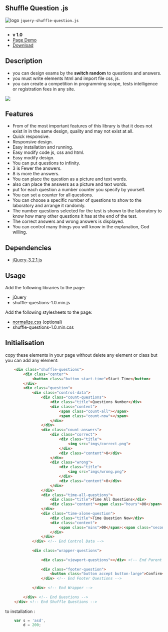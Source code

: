 ## Shuffle Question .js
![logo](https://s25.postimg.org/nf3d1axu7/if_Button_Shuffle_72916.png "Shuffle Question") `jquery-shuffle-question.js`

---

* **v 1.0**
* [Page Demo](http://shuffle-questions.cf)
* [Download](https://github.com/Khlaed152/shuffle-questions/archive/master.zip)

## Description

* you can design exams by the **switch random** to questions and answers.
* you must write elements html and import file css, js.
* you can create a competition in programming scope, tests intelligence or registration fees in any site.

![](https://s25.postimg.org/fwygh51tb/shuffle.jpg)

## Features

* From of the most important features of this library is that it does not exist in in the same design, quality and may not exist at all.
* Quick responsive.
* Responsive design.
* Easy installation and running.
* Easy modify code js, css and html.
* Easy modify design.
* You can put questions to infinity.
* 3 is Fewer the answers.
* 8 is more the answers.
* You can place the question as a picture and text words.
* also can place the answers as a picture and text words.
* put for each question a number counter you specify by yourself.
* You can set a counter for all questions.
* You can choose a specific number of questions to show to the laboratory and arrange it randomly.
* The number questions selected for the test is shown to the laboratory to know how many other questions it has at the end of the test.
* The correct answers and wrong answers is displayed.
* You can control many things you will know in the explanation, God willing.


## Dependencies

* [jQuery-3.2.1.js](http://jquery.com/download/)

## Usage

Add the following libraries to the page:
* jQuery
* shuffle-questions-1.0.min.js

Add the following stylesheets to the page:
* [normalize.css](http://necolas.github.io/normalize.css/) (optional)
* shuffle-questions-1.0.min.css

## Initialisation

copy these elements in your page without delete any element or class but you can add any element:

```html
    <div class="shuffle-questions">
        <div class="center">
            <button class="button start-time">Start Time</button>
        </div>
        <div class="question">
            <div class="control-data">
                <div class="count-questions">
                    <div class="title">Questions Number</div>
                    <div class="content">
                        <span class="count-all"></span>
                        <span class="count-now"></span>
                    </div>
                </div>
                <div class="count-answers">
                    <div class="correct">
                        <div class="title">
                            <img src="imgs/correct.png"> 
                        </div>
                        <div class="content">0</div>
                    </div>
                    <div class="wrong">
                        <div class="title">
                            <img src="imgs/wrong.png">
                        </div>     
                        <div class="content">0</div>
                    </div>
                </div>
                <div class="time-all-questions">
                    <div class="title">Time All Questions</div>
                    <div class="content"><span class="hours">00</span>:<span class="mins">00</span>:<span class="seconds">00</span></div>
                </div>
                <div class="time-alone-question">
                    <div class="title">Time Question Now</div>
                    <div class="content">
                        <span class="mins">00</span>:<span class="seconds">00</span>
                    </div>
                </div>
            </div> <!-- End Control Data -->
            
            <div class="wrapper-questions">
               
                <div class="viewport-questions"></div> <!-- End Parent Questions -->
                
                <div class="footer-question">
                    <button class="button accept button-large">Confirm</button>
                </div> <!-- End Footer Questions -->
                
            </div> <!-- End Wrapper -->
            
        </div> <!-- End Questions -->
    </div> <!-- End Shuffle Questions -->
```

to installation : 

```javascript
    var s = 'asd',
        d = 200;    
```
